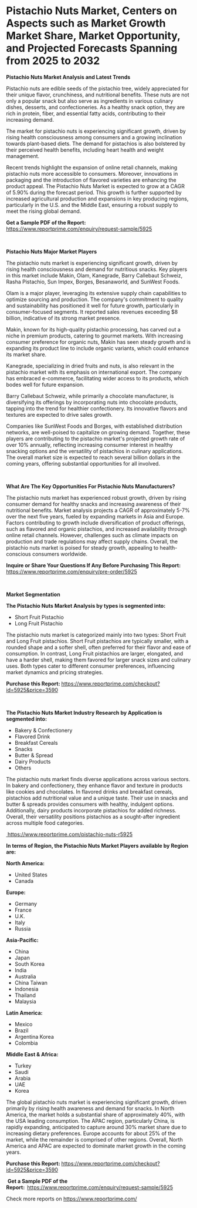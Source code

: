 <p><h1>Pistachio Nuts Market, Centers on Aspects such as Market Growth Market Share, Market Opportunity, and Projected Forecasts Spanning from 2025 to 2032</h1></p><p><strong>Pistachio Nuts Market Analysis and Latest Trends</strong></p>
<p><p>Pistachio nuts are edible seeds of the pistachio tree, widely appreciated for their unique flavor, crunchiness, and nutritional benefits. These nuts are not only a popular snack but also serve as ingredients in various culinary dishes, desserts, and confectioneries. As a healthy snack option, they are rich in protein, fiber, and essential fatty acids, contributing to their increasing demand. </p><p>The market for pistachio nuts is experiencing significant growth, driven by rising health consciousness among consumers and a growing inclination towards plant-based diets. The demand for pistachios is also bolstered by their perceived health benefits, including heart health and weight management. </p><p>Recent trends highlight the expansion of online retail channels, making pistachio nuts more accessible to consumers. Moreover, innovations in packaging and the introduction of flavored varieties are enhancing the product appeal. The Pistachio Nuts Market is expected to grow at a CAGR of 5.90% during the forecast period. This growth is further supported by increased agricultural production and expansions in key producing regions, particularly in the U.S. and the Middle East, ensuring a robust supply to meet the rising global demand.</p></p>
<p><strong>Get a Sample PDF of the Report:&nbsp;</strong> <a href="https://www.reportprime.com/enquiry/request-sample/5925?utm_campaign=2146&utm_medium=2&utm_source=Github&utm_content=ia&utm_term=19032025&utm_id=pistachio-nuts">https://www.reportprime.com/enquiry/request-sample/5925</a></p>
<p>&nbsp;</p>
<p><strong>Pistachio Nuts Major Market Players</strong></p>
<p><p>The pistachio nuts market is experiencing significant growth, driven by rising health consciousness and demand for nutritious snacks. Key players in this market include Makin, Olam, Kanegrade, Barry Callebaut Schweiz, Rasha Pistachio, Sun Impex, Borges, Besanaworld, and SunWest Foods. </p><p>Olam is a major player, leveraging its extensive supply chain capabilities to optimize sourcing and production. The company's commitment to quality and sustainability has positioned it well for future growth, particularly in consumer-focused segments. It reported sales revenues exceeding $8 billion, indicative of its strong market presence.</p><p>Makin, known for its high-quality pistachio processing, has carved out a niche in premium products, catering to gourmet markets. With increasing consumer preference for organic nuts, Makin has seen steady growth and is expanding its product line to include organic variants, which could enhance its market share.</p><p>Kanegrade, specializing in dried fruits and nuts, is also relevant in the pistachio market with its emphasis on international export. The company has embraced e-commerce, facilitating wider access to its products, which bodes well for future expansion.</p><p>Barry Callebaut Schweiz, while primarily a chocolate manufacturer, is diversifying its offerings by incorporating nuts into chocolate products, tapping into the trend for healthier confectionery. Its innovative flavors and textures are expected to drive sales growth.</p><p>Companies like SunWest Foods and Borges, with established distribution networks, are well-poised to capitalize on growing demand. Together, these players are contributing to the pistachio market's projected growth rate of over 10% annually, reflecting increasing consumer interest in healthy snacking options and the versatility of pistachios in culinary applications. The overall market size is expected to reach several billion dollars in the coming years, offering substantial opportunities for all involved.</p></p>
<p>&nbsp;</p>
<p><strong>What Are The Key Opportunities For Pistachio Nuts Manufacturers?</strong></p>
<p><p>The pistachio nuts market has experienced robust growth, driven by rising consumer demand for healthy snacks and increasing awareness of their nutritional benefits. Market analysis projects a CAGR of approximately 5-7% over the next five years, fueled by expanding markets in Asia and Europe. Factors contributing to growth include diversification of product offerings, such as flavored and organic pistachios, and increased availability through online retail channels. However, challenges such as climate impacts on production and trade regulations may affect supply chains. Overall, the pistachio nuts market is poised for steady growth, appealing to health-conscious consumers worldwide.</p></p>
<p><strong>Inquire or Share Your Questions If Any Before Purchasing This Report:</strong> <a href="https://www.reportprime.com/enquiry/pre-order/5925?utm_campaign=2146&utm_medium=2&utm_source=Github&utm_content=ia&utm_term=19032025&utm_id=pistachio-nuts">https://www.reportprime.com/enquiry/pre-order/5925</a></p>
<p>&nbsp;</p>
<p><strong>Market Segmentation</strong></p>
<p><strong>The Pistachio Nuts Market Analysis by types is segmented into:</strong></p>
<p><ul><li>Short Fruit Pistachio</li><li>Long Fruit Pistachio</li></ul></p>
<p><p>The pistachio nuts market is categorized mainly into two types: Short Fruit and Long Fruit pistachios. Short Fruit pistachios are typically smaller, with a rounded shape and a softer shell, often preferred for their flavor and ease of consumption. In contrast, Long Fruit pistachios are larger, elongated, and have a harder shell, making them favored for larger snack sizes and culinary uses. Both types cater to different consumer preferences, influencing market dynamics and pricing strategies.</p></p>
<p><strong>Purchase this Report:&nbsp;</strong><a href="https://www.reportprime.com/checkout?id=5925&price=3590&utm_campaign=2146&utm_medium=2&utm_source=Github&utm_content=ia&utm_term=19032025&utm_id=pistachio-nuts">https://www.reportprime.com/checkout?id=5925&price=3590</a></p>
<p>&nbsp;</p>
<p><strong>The Pistachio Nuts Market Industry Research by Application is segmented into:</strong></p>
<p><ul><li>Bakery & Confectionery</li><li>Flavored Drink</li><li>Breakfast Cereals</li><li>Snacks</li><li>Butter & Spread</li><li>Dairy Products</li><li>Others</li></ul></p>
<p><p>The pistachio nuts market finds diverse applications across various sectors. In bakery and confectionery, they enhance flavor and texture in products like cookies and chocolates. In flavored drinks and breakfast cereals, pistachios add nutritional value and a unique taste. Their use in snacks and butter & spreads provides consumers with healthy, indulgent options. Additionally, dairy products incorporate pistachios for added richness. Overall, their versatility positions pistachios as a sought-after ingredient across multiple food categories.</p></p>
<p><a href="https://www.reportprime.com/pistachio-nuts-r5925?utm_campaign=2146&utm_medium=2&utm_source=Github&utm_content=ia&utm_term=19032025&utm_id=pistachio-nuts">&nbsp;https://www.reportprime.com/pistachio-nuts-r5925</a></p>
<p><strong>In terms of Region, the Pistachio Nuts Market Players available by Region are:</strong></p>
<p>
    <p> <strong> North America: </strong>
        <ul>
            <li>United States</li>
            <li>Canada</li>
        </ul>
        </p> 
    <p> <strong> Europe: </strong>
        <ul>
            <li>Germany</li>
            <li>France</li>
            <li>U.K.</li>
            <li>Italy</li>
            <li>Russia</li>
        </ul>
        </p> 
    <p> <strong> Asia-Pacific: </strong>
        <ul>
            <li>China</li>
            <li>Japan</li>
            <li>South Korea</li>
            <li>India</li>
            <li>Australia</li>
            <li>China Taiwan</li>
            <li>Indonesia</li>
            <li>Thailand</li>
            <li>Malaysia</li>
        </ul>
        </p> 
    <p> <strong> Latin America: </strong>
        <ul>
            <li>Mexico</li>
            <li>Brazil</li>
            <li>Argentina Korea</li>
            <li>Colombia</li>
        </ul>
        </p> 
    <p> <strong> Middle East & Africa: </strong>
        <ul>
            <li>Turkey</li>
            <li>Saudi</li>
            <li>Arabia</li>
            <li>UAE</li>
            <li>Korea</li>
        </ul>
    </p>
    </p>
<p><p>The global pistachio nuts market is experiencing significant growth, driven primarily by rising health awareness and demand for snacks. In North America, the market holds a substantial share of approximately 40%, with the USA leading consumption. The APAC region, particularly China, is rapidly expanding, anticipated to capture around 30% market share due to increasing dietary preferences. Europe accounts for about 25% of the market, while the remainder is comprised of other regions. Overall, North America and APAC are expected to dominate market growth in the coming years.</p></p>
<p><strong>Purchase this Report: </strong><a href="https://www.reportprime.com/checkout?id=5925&price=3590&utm_campaign=2146&utm_medium=2&utm_source=Github&utm_content=ia&utm_term=19032025&utm_id=pistachio-nuts">https://www.reportprime.com/checkout?id=5925&price=3590</a></p>
<p>&nbsp;<strong>Get a Sample PDF of the Report:&nbsp;&nbsp;</strong><a href="https://www.reportprime.com/enquiry/request-sample/5925?utm_campaign=2146&utm_medium=2&utm_source=Github&utm_content=ia&utm_term=19032025&utm_id=pistachio-nuts">https://www.reportprime.com/enquiry/request-sample/5925</a></p>
<p><strong></strong></p>
<p>Check more reports on <a href="https://www.reportprime.com/?utm_campaign=2146&utm_medium=2&utm_source=Github&utm_content=ia&utm_term=19032025&utm_id=pistachio-nuts">https://www.reportprime.com/</a></p>